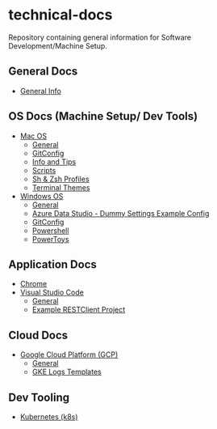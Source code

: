 # technical-docs
Repository containing general information for Software Development/Machine Setup.

## General Docs
- [General Info](/General%20Info/)

## OS Docs (Machine Setup/ Dev Tools)
- [Mac OS](/OS%20Mac/)
    - [General](/OS%20Mac/)
    - [GitConfig](/OS%20Mac/GitConfig/)
    - [Info and Tips](/OS%20Mac/MacOS%20(Info_Tips)/)
    - [Scripts](/OS%20Mac/Scripts/)
    - [Sh & Zsh Profiles](/OS%20Mac/Sh%20_%20Zsh%20Profiles/)
    - [Terminal Themes](OS%20Mac/Terminal%20Themes/README.md)
- [Windows OS](OS%20Windows/)
    - [General]((OS%20Windows/))
    - [Azure Data Studio - Dummy Settings Example Config](/OS%20Windows/Azure%20Data%20Studio%20(Dummy%20Conn%20Sample)/)
    - [GitConfig](/OS%20Windows/GitConfig/)
    - [Powershell](/OS%20Windows/Powershell/)
    - [PowerToys](/OS%20Windows/PowerToys/)

## Application Docs
- [Chrome](/Application%20Chrome%20Bookmarks%20(Removed%20Personal)/) 
- [Visual Studio Code](/Application%20VS%20Code/)
  - [General](/Application%20VS%20Code/)
  - [Example RESTClient Project](/Application%20VS%20Code/RESTClientTest/)

## Cloud Docs
- [Google Cloud Platform (GCP)](/Cloud%20Google%20Cloud%20Platform%20(GCP)/)
  - [General](/Cloud%20Google%20Cloud%20Platform%20(GCP)/)
  - [GKE Logs Templates](/Cloud%20Google%20Cloud%20Platform%20(GCP)/K8s%20GKE%20Logs%20Template%20-%20Resource%20Levels/)

## Dev Tooling
- [Kubernetes (k8s)](/Tool%20Kubernetes%20(K8s)/)
